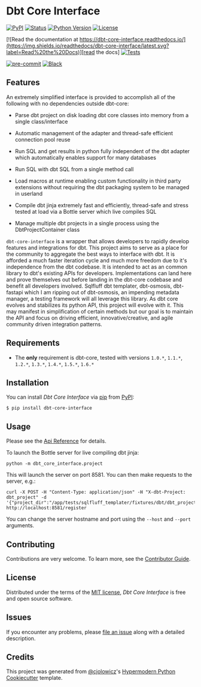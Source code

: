 # Dbt Core Interface

[![PyPI](https://img.shields.io/pypi/v/dbt-core-interface.svg)][pypi_]
[![Status](https://img.shields.io/pypi/status/dbt-core-interface.svg)][status]
[![Python Version](https://img.shields.io/pypi/pyversions/dbt-core-interface)][python version]
[![License](https://img.shields.io/pypi/l/dbt-core-interface)][license]

[![Read the documentation at https://dbt-core-interface.readthedocs.io/](https://img.shields.io/readthedocs/dbt-core-interface/latest.svg?label=Read%20the%20Docs)][read the docs]
[![Tests](https://github.com/z3z1ma/dbt-core-interface/workflows/Tests/badge.svg)][tests]

[![pre-commit](https://img.shields.io/badge/pre--commit-enabled-brightgreen?logo=pre-commit&logoColor=white)][pre-commit]
[![Black](https://img.shields.io/badge/code%20style-black-000000.svg)][black]

[pypi_]: https://pypi.org/project/dbt-core-interface/
[status]: https://pypi.org/project/dbt-core-interface/
[python version]: https://pypi.org/project/dbt-core-interface
[read the docs]: https://dbt-core-interface.readthedocs.io/
[tests]: https://github.com/z3z1ma/dbt-core-interface/actions?workflow=Tests
[codecov]: https://app.codecov.io/gh/z3z1ma/dbt-core-interface
[pre-commit]: https://github.com/pre-commit/pre-commit
[black]: https://github.com/psf/black

## Features

An extremely simplified interface is provided to accomplish all of the following with no dependencies outside dbt-core:

- Parse dbt project on disk loading dbt core classes into memory from a single class/interface

- Automatic management of the adapter and thread-safe efficient connection pool reuse

- Run SQL and get results in python fully independent of the dbt adapter which automatically enables support for many databases

- Run SQL with dbt SQL from a single method call

- Load macros at runtime enabling custom functionality in third party extensions without requiring the dbt packaging system to be managed in userland

- Compile dbt jinja extremely fast and efficiently, thread-safe and stress tested at load via a Bottle server which live compiles SQL

- Manage multiple dbt projects in a single process using the DbtProjectContainer class

`dbt-core-interface` is a wrapper that allows developers to rapidly develop features and integrations for dbt. This project aims to serve as a place for the community to aggregate the best ways to interface with dbt. It is afforded a much faster iteration cycle and much more freedom due to it's independence from the dbt codebase. It is intended to act as an common library to dbt's existing APIs for developers. Implementations can land here and prove themselves out before landing in the dbt-core codebase and benefit all developers involved. Sqlfluff dbt templater, dbt-osmosis, dbt-fastapi which I am ripping out of dbt-osmosis, an impending metadata manager, a testing framework will all leverage this library. As dbt core evolves and stabilizes its python API, this project will evolve with it. This may manifest in simplification of certain methods but our goal is to maintain the API and focus on driving efficient, innovative/creative, and agile community driven integration patterns.

## Requirements

- The **only** requirement is dbt-core, tested with versions `1.0.*`, `1.1.*`, `1.2.*`, `1.3.*`, `1.4.*`, `1.5.*`, `1.6.*`

## Installation

You can install _Dbt Core Interface_ via [pip] from [PyPI]:

```console
$ pip install dbt-core-interface
```

## Usage

Please see the [Api Reference] for details.

To launch the Bottle server for live compiling dbt jinja:

    python -m dbt_core_interface.project

This will launch the server on port 8581. You can then make requests to the server, e.g.:

    curl -X POST -H "Content-Type: application/json" -H "X-dbt-Project: dbt_project" -d '{"project_dir":"/app/tests/sqlfluff_templater/fixtures/dbt/dbt_project/","profiles_dir":"/app/tests/sqlfluff_templater/fixtures/dbt/profiles_yml/","target":"dev"}' http://localhost:8581/register

You can change the server hostname and port using the `--host` and `--port` arguments.

## Contributing

Contributions are very welcome.
To learn more, see the [Contributor Guide].

## License

Distributed under the terms of the [MIT license][license],
_Dbt Core Interface_ is free and open source software.

## Issues

If you encounter any problems,
please [file an issue] along with a detailed description.

## Credits

This project was generated from [@cjolowicz]'s [Hypermodern Python Cookiecutter] template.

[@cjolowicz]: https://github.com/cjolowicz
[pypi]: https://pypi.org/
[hypermodern python cookiecutter]: https://github.com/cjolowicz/cookiecutter-hypermodern-python
[file an issue]: https://github.com/z3z1ma/dbt-core-interface/issues
[pip]: https://pip.pypa.io/

<!-- github-only -->

[license]: https://github.com/z3z1ma/dbt-core-interface/blob/main/LICENSE
[contributor guide]: https://github.com/z3z1ma/dbt-core-interface/blob/main/CONTRIBUTING.md
[api reference]: https://dbt-core-interface.readthedocs.io/en/latest/reference.html
